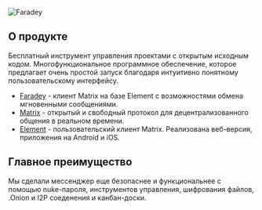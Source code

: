 ![Faradey](https://github.com/FaradeyApp/.github/blob/main/images/Frame%2010.jpg) 

## О продукте

Бесплатный инструмент управления проектами с открытым исходным кодом. Многофункциональное программное обеспечение, которое предлагает очень простой запуск благодаря интуитивно понятному пользовательскому интерфейсу.

* [Faradey](https://far-one.vercel.app/#advantagesBlock) - клиент Matrix на базе Element с возможностями обмена мгновенными сообщениями.
* [Matrix](https://matrix.org/) - открытый и свободный протокол для децентрализованного общения в реальном времени.
* [Element](https://element.io/) - пользовательский клиент Matrix. Реализована веб-версия, приложения на Android и iOS.

## Главное преимущество

Мы сделали мессенджер еще безопаснее и функциональнее с помощью nuke-пароля, инструментов управления, шифрования файлов, .Onion и I2P соеденения и канбан-доски.
